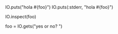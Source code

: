 IO.puts("hola #{foo}")
IO.puts(:stderr, "hola #{foo}")

IO.inspect(foo)

foo = IO.gets("yes or no? ")
